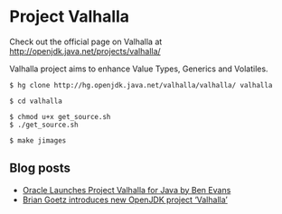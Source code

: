 # Project Valhalla

Check out the official page on Valhalla at 
http://openjdk.java.net/projects/valhalla/

Valhalla project aims to enhance Value Types, Generics and Volatiles.  
```
$ hg clone http://hg.openjdk.java.net/valhalla/valhalla/ valhalla

$ cd valhalla

$ chmod u+x get_source.sh 
$ ./get_source.sh

$ make jimages

```

## Blog posts
* [Oracle Launches Project Valhalla for Java by Ben Evans](http://www.infoq.com/news/2014/07/Project-Valhalla) 
* [Brian Goetz introduces new OpenJDK project ‘Valhalla’](http://jaxenter.com/brian-goetz-introduces-new-openjdk-project-valhalla-107962.html) 
